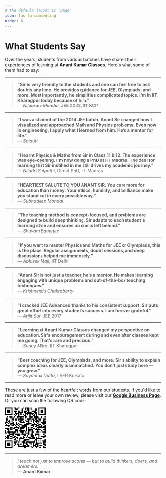 ```yaml
---
# the default layout is 'page'
icon: fas fa-commenting
order: 6
---
```


# What Students Say

Over the years, students from various batches have shared their experiences of learning at **Anant Kumar Classes**. Here's what some of them had to say:

---

> **"Sir is very friendly to the students and one can feel free to ask doubts any time. He provides guidance for JEE, Olympiads, and more. Most importantly, he simplifies complicated topics. I’m in IIT Kharagpur today because of him."**  
> — *Nilabrata Mondal*, JEE 2023, IIT KGP

---

> **"I was a student of the 2014 JEE batch. Anant Sir changed how I visualized and approached Math and Physics problems. Even now in engineering, I apply what I learned from him. He’s a mentor for life."**  
> — *Saidutt*

---

> **"I learnt Physics & Maths from Sir in Class 11 & 12. The experience was eye-opening. I'm now doing a PhD at IIT Madras. The zeal for learning that Sir instilled in me still drives my academic journey."**  
> — *Niladri Satpathi*, Direct PhD, IIT Madras

---

> **"HEARTIEST SALUTE TO YOU ANANT SIR. You care more for education than money. Your ethics, humility, and brilliance make you stand out in every possible way."**  
> — *Subhadeep Mondal*

---

> **"The teaching method is concept-focused, and problems are designed to build deep thinking. Sir adapts to each student's learning style and ensures no one is left behind."**  
> — *Shuvam Banerjee*

---

> **"If you want to master Physics and Maths for JEE or Olympiads, this is the place. Regular assignments, doubt sessions, and deep discussions helped me immensely."**  
> — *Abhisek Maji*, IIT Delhi

---

> **"Anant Sir is not just a teacher, he’s a mentor. He makes learning engaging with unique problems and out-of-the-box teaching techniques."**  
> — *Krishnendu Chakraborty*

---

> **"I cracked JEE Advanced thanks to his consistent support. Sir puts great effort into every student’s success. I am forever grateful."**  
> — *Arijit Sur*, JEE 2017

---

> **"Learning at Anant Kumar Classes changed my perspective on education. Sir's encouragement during and even after classes kept me going. That’s rare and precious."**  
> — *Sunny Mitra*, IIT Kharagpur

---

> **"Best coaching for JEE, Olympiads, and more. Sir’s ability to explain complex ideas clearly is unmatched. You don’t just study here — you grow."**  
> — *Sayantan Dutta*, IISER Kolkata

---

These are just a few of the heartfelt words from our students. If you'd like to read more or leave your own review, please visit our **[Google Business Page](https://g.page/r/CQihtPgXGNEcEBM/review)**.
Or you can scan the following QR code:
<p style="align: center;">
  <img src="../assets/img/review_qr.png" alt="Scan QR for review" width="132">
</p>


---

> *I teach not just to improve scores — but to build thinkers, doers, and dreamers.*  
> — **Anant Kumar**
